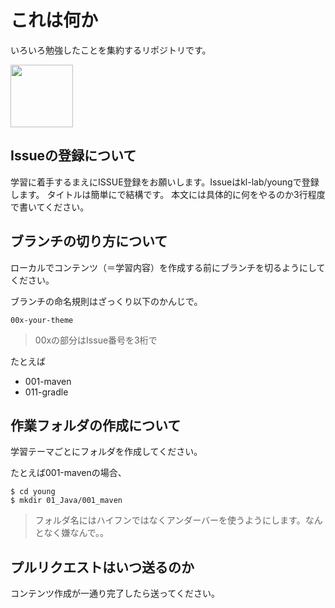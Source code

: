 # これは何か

いろいろ勉強したことを集約するリポジトリです。

<img src="https://dl.dropboxusercontent.com/u/141509/norosk02.png" style="width:100px">


## Issueの登録について

学習に着手するまえにISSUE登録をお願いします。Issueはkl-lab/youngで登録します。
タイトルは簡単にで結構です。
本文には具体的に何をやるのか3行程度で書いてください。


## ブランチの切り方について

ローカルでコンテンツ（＝学習内容）を作成する前にブランチを切るようにしてください。

ブランチの命名規則はざっくり以下のかんじで。

```
00x-your-theme
```

> 00xの部分はIssue番号を3桁で

たとえば

+ 001-maven
+ 011-gradle

## 作業フォルダの作成について

学習テーマごとにフォルダを作成してください。

たとえば001-mavenの場合、

```
$ cd young
$ mkdir 01_Java/001_maven
```

> フォルダ名にはハイフンではなくアンダーバーを使うようにします。なんとなく嫌なんで。。

## プルリクエストはいつ送るのか

コンテンツ作成が一通り完了したら送ってください。
